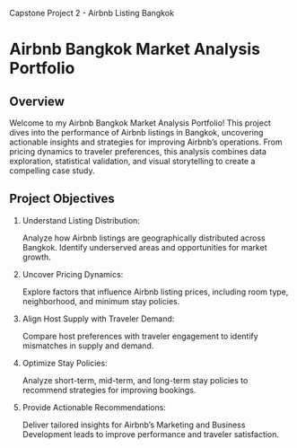 Capstone Project 2 - Airbnb Listing Bangkok

# **Airbnb Bangkok Market Analysis Portfolio**

## Overview
Welcome to my Airbnb Bangkok Market Analysis Portfolio! This project dives into the performance of Airbnb listings in Bangkok, uncovering actionable insights and strategies for improving Airbnb’s operations. From pricing dynamics to traveler preferences, this analysis combines data exploration, statistical validation, and visual storytelling to create a compelling case study.

## Project Objectives
1. Understand Listing Distribution:

    Analyze how Airbnb listings are geographically distributed across Bangkok.
    Identify underserved areas and opportunities for market growth.

2. Uncover Pricing Dynamics:

    Explore factors that influence Airbnb listing prices, including room type, neighborhood, and minimum stay policies.
    
3. Align Host Supply with Traveler Demand:

    Compare host preferences with traveler engagement to identify mismatches in supply and demand.
    
4. Optimize Stay Policies:

    Analyze short-term, mid-term, and long-term stay policies to recommend strategies for improving bookings.

5. Provide Actionable Recommendations:

    Deliver tailored insights for Airbnb’s Marketing and Business Development leads to improve performance and traveler satisfaction. 




